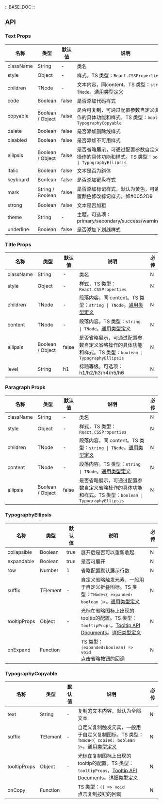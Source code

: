 :: BASE_DOC ::

## API
### Text Props

名称 | 类型 | 默认值 | 说明 | 必传
-- | -- | -- | -- | --
className | String | - | 类名 | N
style | Object | - | 样式，TS 类型：`React.CSSProperties` | N
children | TNode | - | 文本内容，同content。TS 类型：`string \| TNode`。[通用类型定义](https://github.com/Tencent/tdesign-react/blob/develop/src/common.ts) | N
code | Boolean | false | 是否添加代码样式 | N
copyable | Boolean / Object | false | 是否可复制，可通过配置参数自定义复制操作的具体功能和样式。TS 类型：`boolean \| TypographyCopyable` | N
delete | Boolean | false | 是否添加删除线样式 | N
disabled | Boolean | false | 是否添加不可用样式 | N
ellipsis | Boolean / Object | false | 是否省略展示，可通过配置参数自定义省略操作的具体功能和样式。TS 类型：`boolean \| TypographyEllipsis` | N
italic | Boolean | false | 文本是否为斜体 | N
keyboard | Boolean | false | 是否添加键盘样式 | N
mark | String / Boolean | false | 是否添加标记样式，默认为黄色，可通过配置颜色修改标记样式，如#0052D9 | N
strong | Boolean | false | 文本是否加粗 | N
theme | String | - | 主题。可选项：primary/secondary/success/warning/error | N
underline | Boolean | false | 是否添加下划线样式 | N

### Title Props

名称 | 类型 | 默认值 | 说明 | 必传
-- | -- | -- | -- | --
className | String | - | 类名 | N
style | Object | - | 样式，TS 类型：`React.CSSProperties` | N
children | TNode | - | 段落内容，同 content。TS 类型：`string \| TNode`。[通用类型定义](https://github.com/Tencent/tdesign-react/blob/develop/src/common.ts) | N
content | TNode | - | 段落内容。TS 类型：`string \| TNode`。[通用类型定义](https://github.com/Tencent/tdesign-react/blob/develop/src/common.ts) | N
ellipsis | Boolean / Object | false | 是否省略展示，可通过配置参数自定义省略操作的具体功能和样式。TS 类型：`boolean \| TypographyEllipsis` | N
level | String | h1 | 标题等级。可选项：h1/h2/h3/h4/h5/h6 | N

### Paragraph Props

名称 | 类型 | 默认值 | 说明 | 必传
-- | -- | -- | -- | --
className | String | - | 类名 | N
style | Object | - | 样式，TS 类型：`React.CSSProperties` | N
children | TNode | - | 段落内容，同 content。TS 类型：`string \| TNode`。[通用类型定义](https://github.com/Tencent/tdesign-react/blob/develop/src/common.ts) | N
content | TNode | - | 段落内容。TS 类型：`string \| TNode`。[通用类型定义](https://github.com/Tencent/tdesign-react/blob/develop/src/common.ts) | N
ellipsis | Boolean / Object | false | 是否省略展示，可通过配置参数自定义省略操作的具体功能和样式。TS 类型：`boolean \| TypographyEllipsis` | N

### TypographyEllipsis

名称 | 类型 | 默认值 | 说明 | 必传
-- | -- | -- | -- | --
collapsible | Boolean | true | 展开后是否可以重新收起 | N
expandable | Boolean | true | 是否可展开 | N
row | Number | 1 | 省略配置默认展示行数 | N
suffix | TElement | - | 自定义省略触发元素，一般用于自定义折叠图标。TS 类型：`TNode<{ expanded: boolean }>`。[通用类型定义](https://github.com/Tencent/tdesign-react/blob/develop/src/common.ts) | N
tooltipProps | Object | - | 光标在省略图标上出现的tooltip的配置。TS 类型：`tooltipProps`，[Tooltip API Documents](./tooltip?tab=api)。[详细类型定义](https://github.com/Tencent/tdesign-react/blob/develop/src/typography/type.ts) | N
onExpand | Function |  | TS 类型：`(expanded:boolean) => void`<br/>点击省略按钮的回调 | N

### TypographyCopyable

名称 | 类型 | 默认值 | 说明 | 必传
-- | -- | -- | -- | --
 text | String | - | 复制的文本内容，默认为全部文本 | N
suffix | TElement | - | 自定义复制触发元素，一般用于自定义复制图标。TS 类型：`TNode<{ copied: boolean }>`。[通用类型定义](https://github.com/Tencent/tdesign-react/blob/develop/src/common.ts) | N
tooltipProps | Object | - | 光标在复制图标上出现的tooltip的配置。TS 类型：`tooltipProps`，[Tooltip API Documents](./tooltip?tab=api)。[详细类型定义](https://github.com/Tencent/tdesign-react/blob/develop/src/typography/type.ts) | N
onCopy | Function |  | TS 类型：`() => void`<br/>点击复制按钮的回调 | N
